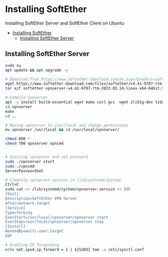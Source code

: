 # Installing SoftEther
Installing SoftEther Server and SoftEther Client on Ubuntu

- [Installing SoftEther](#installing-softether)
  - [Installing SoftEther Server](#installing-softether-server)

## Installing SoftEther Server 

```sh
sudo su
apt update && apt upgrade -y

# Download from https://www.softether-download.com/en.aspx?product=softether
wget https://www.softether-download.com/files/softether/v4.41-9787-rtm-2023.03.14-tree/Linux/SoftEther_VPN_Server/64bit_-_Intel_x64_or_AMD64/softether-vpnserver-v4.41-9787-rtm-2023.03.14-linux-x64-64bit.tar.gz
tar xzf softether-vpnserver-v4.41-9787-rtm-2023.03.14-linux-x64-64bit.tar.gz

# Compile vpnserver
apt -y install build-essential wget make curl gcc  wget zlib1g-dev tzdata git ibreadline-dev libncurses-dev libssl-dev 
cd vpnserver
make
cd ..

# Moving vpnserver to /usr/local and change permissions
mv vpnserver /usr/local && cd /usr/local/vpnserver/

chmod 600 *
chmod 700 vpnserver vpncmd


# Starting vpnserver and set password
sudo ./vpnserver start
sudo ./vpncmd
ServerPasswordSet

# Creating vpnserver.service in /lib/systemd/system/
Ctrl+C
sudo cat >> /lib/systemd/system/vpnserver.service << EOF
[Unit]
Description=SoftEther VPN Server
After=network.target
[Service]
Type=forking
ExecStart=/usr/local/vpnserver/vpnserver start
ExecStop=/usr/local/vpnserver/vpnserver stop
[Install]
WantedBy=multi-user.target
EOF

# Enabling IP forwarding
echo net.ipv4.ip_forward = 1 | ${SUDO} tee -a /etc/sysctl.conf

```
